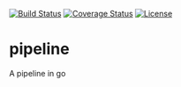 [![Build Status](https://travis-ci.org/pokanop/pipeline.svg?branch=master)](https://travis-ci.org/pokanop/pipeline)
[![Coverage Status](https://coveralls.io/repos/github/pokanop/pipeline/badge.svg?branch=master)](https://coveralls.io/github/pokanop/pipeline?branch=master)
[![License](https://img.shields.io/badge/license-MIT-blue.svg)](https://github.com/containous/traefik/blob/master/LICENSE.md)

# pipeline
A pipeline in go
